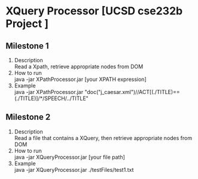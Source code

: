 # XQuery Processor [UCSD cse232b Project ]
## Milestone 1
1. Description  
    Read a Xpath, retrieve appropriate nodes from DOM
2. How to run  
    java -jar XPathProcessor.jar [your XPATH expression]
3. Example  
java -jar XPathProcessor.jar "doc(\"j_caesar.xml\")//ACT[(./TITLE)==(./TITLE)]/*/SPEECH/../TITLE"

## Milestone 2
1. Description  
    Read a file that contains a XQuery, then retrieve appropriate nodes from DOM
2. How to run  
    java -jar XQueryProcessor.jar [your file path]
3. Example   
    java -jar XQueryProcessor.jar ./testFiles/test1.txt
